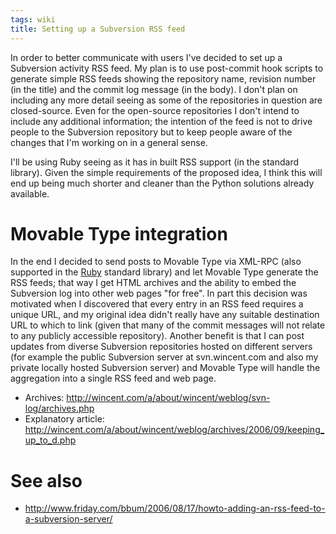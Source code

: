 ```yaml
---
tags: wiki
title: Setting up a Subversion RSS feed
---
```


In order to better communicate with users I've decided to set up a Subversion activity RSS feed. My plan is to use post-commit hook scripts to generate simple RSS feeds showing the repository name, revision number (in the title) and the commit log message (in the body). I don't plan on including any more detail seeing as some of the repositories in question are closed-source. Even for the open-source repositories I don't intend to include any additional information; the intention of the feed is not to drive people to the Subversion repository but to keep people aware of the changes that I'm working on in a general sense.

I'll be using Ruby seeing as it has in built RSS support (in the standard library). Given the simple requirements of the proposed idea, I think this will end up being much shorter and cleaner than the Python solutions already available.

# Movable Type integration

In the end I decided to send posts to Movable Type via XML-RPC (also supported in the [Ruby](/wiki/Ruby) standard library) and let Movable Type generate the RSS feeds; that way I get HTML archives and the ability to embed the Subversion log into other web pages "for free". In part this decision was motivated when I discovered that every entry in an RSS feed requires a unique URL, and my original idea didn't really have any suitable destination URL to which to link (given that many of the commit messages will not relate to any publicly accessible repository). Another benefit is that I can post updates from diverse Subversion repositories hosted on different servers (for example the public Subversion server at svn.wincent.com and also my private locally hosted Subversion server) and Movable Type will handle the aggregation into a single RSS feed and web page.

-   Archives: <http://wincent.com/a/about/wincent/weblog/svn-log/archives.php>
-   Explanatory article: <http://wincent.com/a/about/wincent/weblog/archives/2006/09/keeping_up_to_d.php>

# See also

-   <http://www.friday.com/bbum/2006/08/17/howto-adding-an-rss-feed-to-a-subversion-server/>
